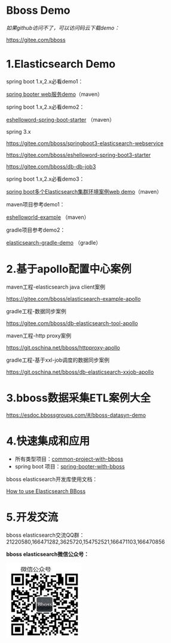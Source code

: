 # Bboss Demo
_如果github访问不了，可以访问码云下载demo：_

https://gitee.com/bboss
# 1.Elasticsearch Demo

spring boot 1.x,2.x必看demo1：

[spring booter web服务demo](https://gitee.com/bboss/springboot-elasticsearch)（maven）

spring boot 1.x,2.x必看demo2：

[eshelloword-spring-boot-starter](https://gitee.com/bboss/eshelloword-spring-boot-starter) （maven）

spring 3.x

https://gitee.com/bboss/springboot3-elasticsearch-webservice

https://gitee.com/bboss/eshelloword-spring-boot3-starter

https://gitee.com/bboss/db-db-job3

spring boot 1.x,2.x必看demo3：

[spring boot多个Elasticsearch集群环境案例web demo](https://gitee.com/bboss/springboot-elasticsearch/tree/multiesdatasource)（maven）

maven项目参考demo1：

[eshelloworld-example](https://git.oschina.net/bboss/eshelloword-booter) （maven）

gradle项目参考demo2：

[elasticsearch-gradle-demo](https://git.oschina.net/bboss/elasticsearchdemo)  （gradle）

# 2.基于apollo配置中心案例

maven工程-elasticsearch java client案例

https://gitee.com/bboss/elasticsearch-example-apollo

gradle工程-数据同步案例

https://gitee.com/bboss/db-elasticsearch-tool-apollo

maven工程-http proxy案例

https://git.oschina.net/bboss/httpproxy-apollo

gradle工程-基于xxl-job调度的数据同步案例

https://git.oschina.net/bboss/db-elasticsearch-xxjob-apollo
# 3.bboss数据采集ETL案例大全
https://esdoc.bbossgroups.com/#/bboss-datasyn-demo 

# 4.快速集成和应用 

- 所有类型项目：[common-project-with-bboss](common-project-with-bboss.md) 
- spring boot 项目：[spring-booter-with-bboss](spring-booter-with-bboss.md) 


bboss elasticsearch开发库使用文档：

[How to use Elasticsearch BBoss](quickstart.md)

# 5.开发交流

bboss elasticsearch交流QQ群：21220580,166471282,3625720,154752521,166471103,166470856

**bboss elasticsearch微信公众号：**

<img src="images/qrcode.jpg"  height="200" width="200">


